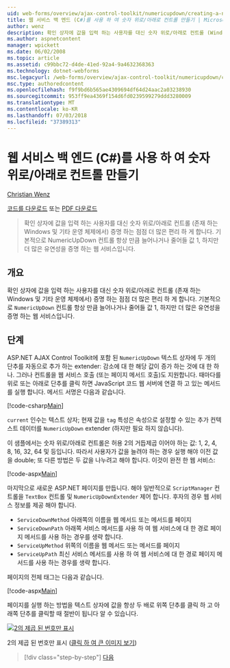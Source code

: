 ```yaml
---
uid: web-forms/overview/ajax-control-toolkit/numericupdown/creating-a-numeric-up-down-control-with-a-web-service-backend-cs
title: 웹 서비스 백 엔드 (C#)를 사용 하 여 숫자 위로/아래로 컨트롤 만들기 | Microsoft Docs
author: wenz
description: 확인 상자에 값을 입력 하는 사용자를 대신 숫자 위로/아래로 컨트롤 (Windows 및 기타 운영 체제에 있는) 점점 더 많은 c 증명 하는 중...
ms.author: aspnetcontent
manager: wpickett
ms.date: 06/02/2008
ms.topic: article
ms.assetid: c99bbc72-d4de-41ed-92a4-9a4632368363
ms.technology: dotnet-webforms
msc.legacyurl: /web-forms/overview/ajax-control-toolkit/numericupdown/creating-a-numeric-up-down-control-with-a-web-service-backend-cs
msc.type: authoredcontent
ms.openlocfilehash: f9f9bd6b565ae4309694df64d24aac2a03238930
ms.sourcegitcommit: 953ff9ea4369f154d6fd0239599279ddd3280009
ms.translationtype: MT
ms.contentlocale: ko-KR
ms.lasthandoff: 07/03/2018
ms.locfileid: "37389313"
---
```

<a name="creating-a-numeric-updown-control-with-a-web-service-backend-c"></a>웹 서비스 백 엔드 (C#)를 사용 하 여 숫자 위로/아래로 컨트롤 만들기
====================
[Christian Wenz](https://github.com/wenz)

[코드를 다운로드](http://download.microsoft.com/download/9/3/f/93f8daea-bebd-4821-833b-95205389c7d0/numericupdown1.cs.zip) 또는 [PDF 다운로드](http://download.microsoft.com/download/2/d/c/2dc10e34-6983-41d4-9c08-f78f5387d32b/numericupdown1CS.pdf)

> 확인 상자에 값을 입력 하는 사용자를 대신 숫자 위로/아래로 컨트롤 (존재 하는 Windows 및 기타 운영 체제에서) 증명 하는 점점 더 많은 편리 하 게 합니다. 기본적으로 NumericUpDown 컨트롤 항상 만큼 늘어나거나 줄어들 값 1, 하지만 더 많은 유연성을 증명 하는 웹 서비스입니다.


## <a name="overview"></a>개요

확인 상자에 값을 입력 하는 사용자를 대신 숫자 위로/아래로 컨트롤 (존재 하는 Windows 및 기타 운영 체제에서) 증명 하는 점점 더 많은 편리 하 게 합니다. 기본적으로 `NumericUpDown` 컨트롤 항상 만큼 늘어나거나 줄어들 값 1, 하지만 더 많은 유연성을 증명 하는 웹 서비스입니다.

## <a name="steps"></a>단계

ASP.NET AJAX Control Toolkit에 포함 된 `NumericUpDown` 텍스트 상자에 두 개의 단추를 자동으로 추가 하는 extender: 감소에 대 한 해당 값이 증가 하는 것에 대 한 하나. 그러나 컨트롤을 웹 서비스 호출 (또는 페이지 메서드 호출)도 지원합니다. 때마다를 위로 또는 아래로 단추를 클릭 하면 JavaScript 코드 웹 서버에 연결 하 고 있는 메서드를 실행 합니다. 메서드 서명은 다음과 같습니다.

[!code-csharp[Main](creating-a-numeric-up-down-control-with-a-web-service-backend-cs/samples/sample1.cs)]

`current` 인수는 텍스트 상자; 현재 값을 `tag` 특성은 속성으로 설정할 수 있는 추가 컨텍스트 데이터를 `NumericUpDown` extender (하지만 필요 하지 않습니다).

이 샘플에서는 숫자 위로/아래로 컨트롤은 허용 2의 거듭제곱 이어야 하는 값: 1, 2, 4, 8, 16, 32, 64 및 등입니다. 따라서 사용자가 값을 늘려야 하는 경우 실행 해야 이전 값을 double; 또 다른 방법은 두 값을 나누려고 해야 합니다. 이것이 완전 한 웹 서비스:

[!code-aspx[Main](creating-a-numeric-up-down-control-with-a-web-service-backend-cs/samples/sample2.aspx)]

마지막으로 새로운 ASP.NET 페이지를 만듭니다. 해야 일반적으로 `ScriptManager` 컨트롤을 `TextBox` 컨트롤 및 `NumericUpDownExtender` 제어 합니다. 후자의 경우 웹 서비스 정보를 제공 해야 합니다.

- `ServiceDownMethod` 아래쪽의 이름을 웹 메서드 또는 메서드를 페이지
- `ServiceDownPath` 아래쪽 서비스 메서드를 사용 하 여 웹 서비스에 대 한 경로 페이지 메서드를 사용 하는 경우를 생략 합니다.
- `ServiceUpMethod` 위쪽의 이름을 웹 메서드 또는 메서드를 페이지
- `ServiceUpPath` 최신 서비스 메서드를 사용 하 여 웹 서비스에 대 한 경로 페이지 메서드를 사용 하는 경우를 생략 합니다.

페이지의 전체 태그는 다음과 같습니다.

[!code-aspx[Main](creating-a-numeric-up-down-control-with-a-web-service-backend-cs/samples/sample3.aspx)]

페이지를 실행 하는 방법을 텍스트 상자에 값을 항상 두 배로 위쪽 단추를 클릭 하 고 아래쪽 단추를 클릭할 때 절반이 됩니다 알 수 있습니다.


[![2의 제곱 된 번호만 표시](creating-a-numeric-up-down-control-with-a-web-service-backend-cs/_static/image2.png)](creating-a-numeric-up-down-control-with-a-web-service-backend-cs/_static/image1.png)

2의 제곱 된 번호만 표시 ([클릭 하 여 큰 이미지 보기](creating-a-numeric-up-down-control-with-a-web-service-backend-cs/_static/image3.png))

> [!div class="step-by-step"]
> [다음](creating-a-numeric-up-down-control-with-a-web-service-backend-vb.md)
